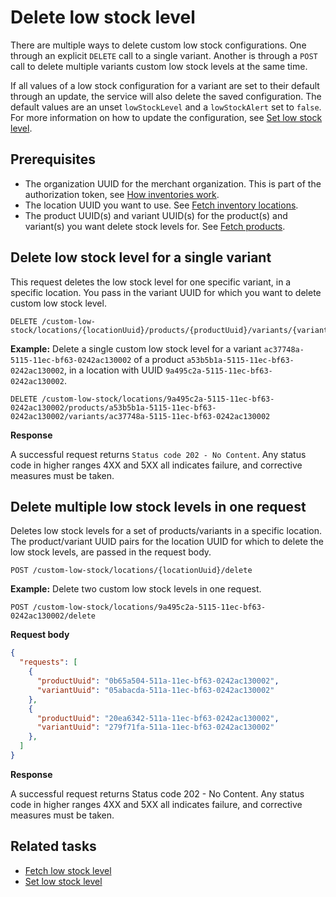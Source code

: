 Delete low stock level
=====

There are multiple ways to delete custom low stock configurations. One through an explicit `DELETE` call to a single variant. Another is through a `POST` call to delete multiple variants custom low stock levels at the same time.

If all values of a low stock configuration for a variant are set to their default through an update, the service will also delete the saved configuration. The default values are an unset `lowStockLevel` and a `lowStockAlert` set to `false`. For more information on how to update the configuration, see [Set low stock level](set-low-stock-level.md).

## Prerequisites
* The organization UUID for the merchant organization. This is part of the authorization token, see [How inventories work](../../concepts/how-inventories-work.md). 
* The location UUID you want to use. See [Fetch inventory locations](../manage-locations/fetch-inventory-locations.md).
* The product UUID(s) and variant UUID(s) for the product(s) and variant(s) you want delete stock levels for. See [Fetch products](https://github.com/iZettle/devx-doc-experiment/blob/main/api-documentation/product-library-api/user-guides/manage-products/fetch-products.md).

## Delete low stock level for a single variant
This request deletes the low stock level for one specific variant, in a specific location. You pass in the variant UUID for which you want to delete custom low stock level.

```http
DELETE /custom-low-stock/locations/{locationUuid}/products/{productUuid}/variants/{variantUuid}
```

**Example:** Delete a single custom low stock level for a variant `ac37748a-5115-11ec-bf63-0242ac130002` of a product `a53b5b1a-5115-11ec-bf63-0242ac130002`, in a location with UUID `9a495c2a-5115-11ec-bf63-0242ac130002`.

```http
DELETE /custom-low-stock/locations/9a495c2a-5115-11ec-bf63-0242ac130002/products/a53b5b1a-5115-11ec-bf63-0242ac130002/variants/ac37748a-5115-11ec-bf63-0242ac130002
```

**Response**

A successful request returns `Status code 202 - No Content`. Any status code in higher ranges 4XX and 5XX all indicates failure, and corrective measures must be taken.

## Delete multiple low stock levels in one request
Deletes low stock levels for a set of products/variants in a specific location. The product/variant UUID pairs for the location UUID for which to delete the low stock levels, are passed in the request body.

```http
POST /custom-low-stock/locations/{locationUuid}/delete
```

**Example:** Delete two custom low stock levels in one request.

```http
POST /custom-low-stock/locations/9a495c2a-5115-11ec-bf63-0242ac130002/delete
```

**Request body**

```json
{
  "requests": [
    {
      "productUuid": "0b65a504-511a-11ec-bf63-0242ac130002",
      "variantUuid": "05abacda-511a-11ec-bf63-0242ac130002"
    },
    {
      "productUuid": "20ea6342-511a-11ec-bf63-0242ac130002",
      "variantUuid": "279f71fa-511a-11ec-bf63-0242ac130002"
    },
  ]
}
```

**Response**

A successful request returns Status code 202 - No Content. Any status code in higher ranges 4XX and 5XX all indicates failure, and corrective measures must be taken.

## Related tasks
* [Fetch low stock level](fetch-low-stock-level.md)
* [Set low stock level](set-low-stock-level.md)
